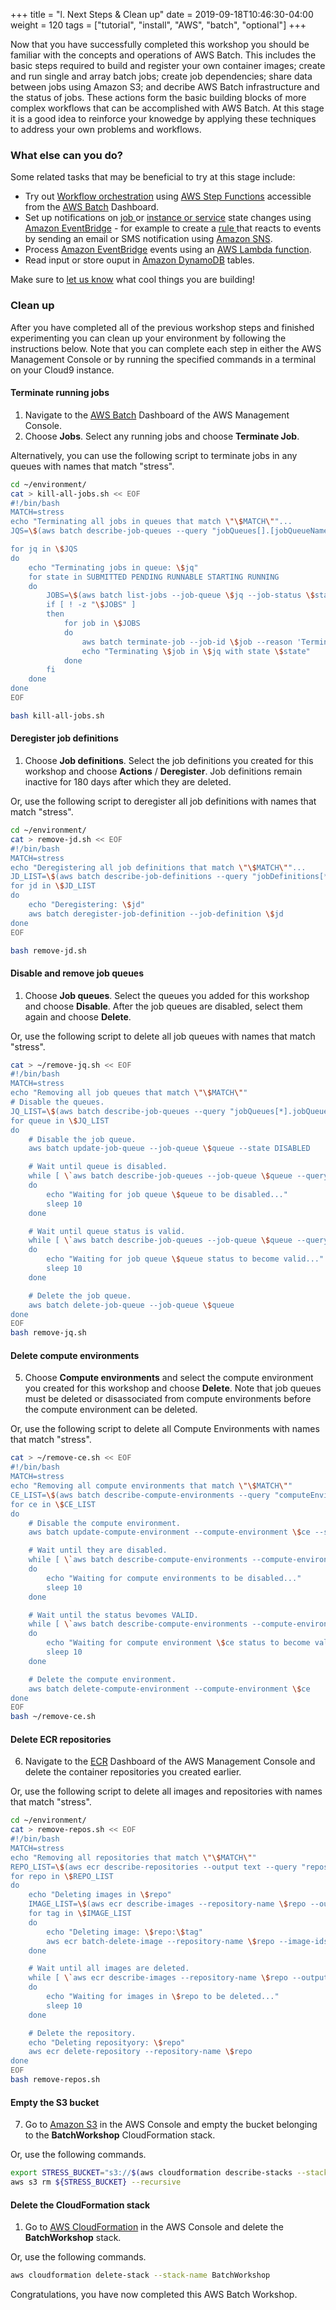 +++
title = "l. Next Steps & Clean up"
date = 2019-09-18T10:46:30-04:00
weight = 120
tags = ["tutorial", "install", "AWS", "batch", "optional"]
+++

Now that you have successfully completed this workshop you should be familiar with the concepts and operations of AWS Batch. This includes the basic steps required to build and register your own container images; create and run single and array batch jobs; create job dependencies; share data between jobs using Amazon S3; and decribe AWS Batch infrastructure and the status of jobs. These actions form the basic building blocks of more complex workflows that can be accomplished with AWS Batch. At this stage it is a good idea to reinforce your knowedge by applying these techniques to address your own problems and workflows.


### What else can you do?

Some related tasks that may be beneficial to try at this stage include:

- Try out [Workflow orchestration](https://console.aws.amazon.com/batch/home#stepfunctions) using [AWS Step Functions](https://aws.amazon.com/step-functions/) accessible from the [AWS Batch](https://console.aws.amazon.com/batch) Dashboard.
- Set up notifications on [job ](https://docs.aws.amazon.com/batch/latest/userguide/batch_cwe_events.html) or [instance or service](https://docs.aws.amazon.com/eventbridge/latest/userguide/eb-service-event.html) state changes using [Amazon EventBridge](https://docs.aws.amazon.com/eventbridge/) - for example to create a [rule ](https://docs.aws.amazon.com/eventbridge/latest/userguide/eb-create-rule.html) that reacts to events by sending an email or SMS notification using [Amazon SNS](https://docs.aws.amazon.com/AmazonCloudWatch/latest/monitoring/US_SetupSNS.html).
- Process  [Amazon EventBridge](https://docs.aws.amazon.com/eventbridge/) events using an [AWS Lambda function](https://docs.aws.amazon.com/eventbridge/latest/userguide/eb-run-lambda-schedule.html).
- Read input or store ouput in  [Amazon DynamoDB](https://aws.amazon.com/dynamodb/) tables.

Make sure to [let us know](aws-hpc-workshop@amazon.com) what cool things you are building!

### Clean up

After you have completed all of the previous workshop steps and finished experimenting you can clean up your environment by following the instructions below. Note that you can complete each step in either the AWS Management Console or by running the specified commands in a terminal on your Cloud9 instance.

#### Terminate running jobs

1. Navigate to the [AWS Batch](https://console.aws.amazon.com/batch) Dashboard of the AWS Management Console.
2. Choose **Jobs**. Select any running jobs and choose **Terminate Job**. 

Alternatively, you can use the following script to terminate jobs in any queues with names that match "stress".
```bash
cd ~/environment/
cat > kill-all-jobs.sh << EOF
#!/bin/bash
MATCH=stress
echo "Terminating all jobs in queues that match \"\$MATCH\""...
JQS=\$(aws batch describe-job-queues --query "jobQueues[].[jobQueueName]" --output text | grep \$MATCH)

for jq in \$JQS
do
    echo "Terminating jobs in queue: \$jq"
    for state in SUBMITTED PENDING RUNNABLE STARTING RUNNING
    do
        JOBS=\$(aws batch list-jobs --job-queue \$jq --job-status \$state --query "jobSummaryList[].[jobId]" --output text)
        if [ ! -z "\$JOBS" ]
        then
            for job in \$JOBS
            do
                aws batch terminate-job --job-id \$job --reason 'Terminating job'
                echo "Terminating \$job in \$jq with state \$state"
            done
        fi
    done
done
EOF

bash kill-all-jobs.sh
```
#### Deregister job definitions
1. Choose **Job definitions**. Select the job definitions you created for this workshop and choose **Actions** / **Deregister**. Job definitions remain inactive for 180 days after which they are deleted.

Or, use the following script to deregister all job definitions with names that match "stress".
```bash
cd ~/environment/
cat > remove-jd.sh << EOF
#!/bin/bash
MATCH=stress
echo "Deregistering all job definitions that match \"\$MATCH\""...
JD_LIST=\$(aws batch describe-job-definitions --query "jobDefinitions[*].[jobDefinitionArn]" | jq -r ".[]" | grep arn | cut -f2 -d\" | grep \$MATCH)
for jd in \$JD_LIST
do
    echo "Deregistering: \$jd"
    aws batch deregister-job-definition --job-definition \$jd
done
EOF

bash remove-jd.sh
```
#### Disable and remove job queues
1. Choose **Job queues**. Select the queues you added for this workshop and choose **Disable**. After the job queues are disabled, select them again and choose **Delete**. 

Or, use the following script to delete all job queues with names that match "stress".
```bash
cat > ~/remove-jq.sh << EOF
#!/bin/bash
MATCH=stress
echo "Removing all job queues that match \"\$MATCH\""
# Disable the queues.
JQ_LIST=\$(aws batch describe-job-queues --query "jobQueues[*].jobQueueArn" | jq -r ".[]" | grep \$MATCH)
for queue in \$JQ_LIST
do
    # Disable the job queue.
    aws batch update-job-queue --job-queue \$queue --state DISABLED

    # Wait until queue is disabled.
    while [ \`aws batch describe-job-queues --job-queue \$queue --query "jobQueues[*].state" | jq -r ".[]" | grep DISABLED | wc -l\` -ne 1 ]
    do
        echo "Waiting for job queue \$queue to be disabled..."
        sleep 10
    done

    # Wait until queue status is valid.
    while [ \`aws batch describe-job-queues --job-queue \$queue --query "jobQueues[*].status" | jq -r ".[]" | grep VALID | wc -l\` -ne 1 ]
    do
        echo "Waiting for job queue \$queue status to become valid..."
        sleep 10
    done

    # Delete the job queue.
    aws batch delete-job-queue --job-queue \$queue
done
EOF
bash remove-jq.sh
```
#### Delete compute environments
5. Choose **Compute environments** and select the compute environment you created for this workshop and choose **Delete**. Note that job queues must be deleted or disassociated from compute environments before the compute environment can be deleted. 

Or, use the following script to delete all Compute Environments with names that match "stress".
```bash
cat > ~/remove-ce.sh << EOF
#!/bin/bash
MATCH=stress
echo "Removing all compute environments that match \"\$MATCH\""
CE_LIST=\$(aws batch describe-compute-environments --query "computeEnvironments[*].computeEnvironmentArn" | jq -r ".[]" | grep \$MATCH)
for ce in \$CE_LIST
do
    # Disable the compute environment.
    aws batch update-compute-environment --compute-environment \$ce --state DISABLED

    # Wait until they are disabled.
    while [ \`aws batch describe-compute-environments --compute-environment \$ce --query "computeEnvironments[*].state" | jq -r ".[]" | grep DISABLED | wc -l\` -ne 1 ]
    do
        echo "Waiting for compute environments to be disabled..."
        sleep 10
    done

    # Wait until the status bevomes VALID.
    while [ \`aws batch describe-compute-environments --compute-environment \$ce --query "computeEnvironments[*].status" | jq -r ".[]" | grep VALID | wc -l\` -ne 1 ]
    do
        echo "Waiting for compute environment \$ce status to become valid..."
        sleep 10
    done

    # Delete the compute environment. 
    aws batch delete-compute-environment --compute-environment \$ce 
done
EOF
bash ~/remove-ce.sh
```
#### Delete ECR repositories
6. Navigate to the [ECR](https://console.aws.amazon.com/ecr/repositories) Dashboard of the AWS Management Console and delete the container repositories you created earlier. 

Or, use the following script to delete all images and repositories with names that match "stress".
```bash
cd ~/environment/
cat > remove-repos.sh << EOF
#!/bin/bash
MATCH=stress
echo "Removing all repositories that match \"\$MATCH\""
REPO_LIST=\$(aws ecr describe-repositories --output text --query "repositories[].[repositoryName]" | grep \$MATCH)
for repo in \$REPO_LIST
do
    echo "Deleting images in \$repo"
    IMAGE_LIST=\$(aws ecr describe-images --repository-name \$repo --output text --query "imageDetails[].[imageTags]")
    for tag in \$IMAGE_LIST
    do
        echo "Deleting image: \$repo:\$tag"
        aws ecr batch-delete-image --repository-name \$repo --image-ids imageTag=\$tag
    done

    # Wait until all images are deleted.
    while [ \`aws ecr describe-images --repository-name \$repo --output text --query "imageDetails[].[imageTags]" | wc -l\` -gt 0 ]
    do
        echo "Waiting for images in \$repo to be deleted..."
        sleep 10
    done

    # Delete the repository.
    echo "Deleting reposityory: \$repo"
    aws ecr delete-repository --repository-name \$repo
done
EOF
bash remove-repos.sh
```
#### Empty the S3 bucket
7. Go to [Amazon S3](https://console.aws.amazon.com/s3/) in the AWS Console and empty the bucket belonging to the **BatchWorkshop** CloudFormation stack. 

Or, use the following commands.
```bash
export STRESS_BUCKET="s3://$(aws cloudformation describe-stacks --stack-name $STACK_NAME --output text --query 'Stacks[0].Outputs[?OutputKey == `Bucket`].OutputValue')"
aws s3 rm ${STRESS_BUCKET} --recursive
```
#### Delete the CloudFormation stack
1. Go to [AWS CloudFormation](https://console.aws.amazon.com/cloudformation/) in the AWS Console and delete the **BatchWorkshop** stack. 

Or, use the following commands.
```bash
aws cloudformation delete-stack --stack-name BatchWorkshop
```

Congratulations, you have now completed this AWS Batch Workshop. 
